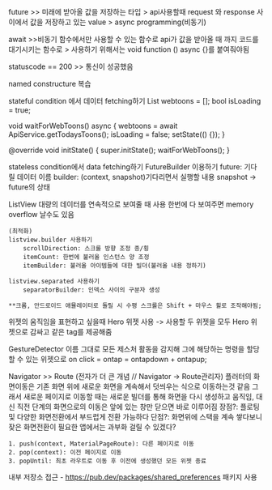 future >> 미래에 받아올 값을 저장하는 타입
		> api사용할때 request 와 response 사이에서 값을 저장하고 있는 value
		> async programming(비동기)
		
await  >>비동기 함수에서만 사용할 수 있는 함수로 api가 값을 받아올 때 까지 코드를 대기시키는 함수로
		> 사용하기 위해서는 void function () async {}를 붙여줘야됨
		
statuscode == 200 >> 통신이 성공했음

named constructure 복습

stateful condition 에서 데이터 fetching하기
 List<WebtoonModel> webtoons = [];
  bool isLoading = true;

  void waitForWebToons() async {
    webtoons = await ApiService.getTodaysToons();
    isLoading = false;
    setState(() {});
  }

  @override
  void initState() {
    super.initState();
    waitForWebToons();
  }

stateless condition에서 data fetching하기
FutureBuilder 이용하기
	future: 기다릴 데이터 이름
	builder: (context, snapshot)기다리면서 실행할 내용
		snapshot -> future의 상태
		
ListView
	대량의 데이터를 연속적으로 보여줄 때 사용
	한번에 다 보여주면 memory overflow 날수도 있음
	
	(최적화)
	listview.builder 사용하기
		scrollDirection: 스크롤 방향 조정 종/횡
		itemCount: 한번에 불러올 인스턴스 양 조정
		itemBuilder: 불러올 아이템들에 대한 빌더(불러올 내용 정하기)
		
	listview.separated 사용하기
		separatorBuilder: 인덱스 사이의 구분자 생성
	
	**크롬, 안드로이드 애뮬레이터로 돌릴 시 수평 스크롤은 Shift + 마우스 휠로 조작해야됨;
	
위젯의 움직임을 표현하고 싶을때 Hero 위젯 사용 -> 사용할 두 위젯을 모두 Hero 위젯으로 감싸고 같은 tag를 제공해줌

GestureDetector
	이름 그대로 모든 제스처 활동을 감지해 그에 해당하는 명령을 할당할 수 있는 위젯으로
	on click = ontap = ontapdown + ontapup;
	
Navigator >> Route (전자가 더 큰 개념 // Navigator -> Route관리자)
	플러터의 화면이동은 기존 화면 위에 새로운 화면을 계속해서 덧씌우는 식으로 이동하는것 같음 그래서 새로운 페이지로 이동할 때는 새로운 빌더를 통해 화면을 다시 생성하고 움직임, 대신 직전 단계의 화면으로의 이동은 앞에 있는 창만 닫으면 바로 이루어짐
	장점?: 플로팅 및 다양한 화면전환에서 부드럽게 전환 가능하다
 	단점?: 화면위에 스택을 계속 쌓다보니 잦은 화면전환이 필요한 앱에서는 과부화 걸릴 수 있겠다?
 
	1. push(context, MaterialPageRoute): 다른 페이지로 이동
 	2. pop(context): 이전 페이지로 이동
	3. popUntil: 최초 라우트로 이동 후 이전에 생성했던 모든 위젯 종료


내부 저장소 접근 - https://pub.dev/packages/shared_preferences 패키지 사용
	
